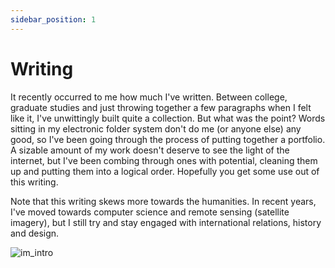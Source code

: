 ```yaml
---
sidebar_position: 1
---
```


# Writing

It recently occurred to me how much I've written. Between college, graduate studies and just throwing together a few paragraphs when I felt like it, I've unwittingly built quite a collection. But what was the point? Words sitting in my electronic folder system don't do me (or anyone else) any good, so I've been going through the process of putting together a portfolio. A sizable amount of my work doesn't deserve to see the light of the internet, but I've been combing through ones with potential, cleaning them up and putting them into a logical order. Hopefully you get some use out of this writing. 

Note that this writing skews more towards the humanities. In recent years, I've moved towards computer science and remote sensing (satellite imagery), but I still try and stay engaged with international relations, history and design. 

![im_intro](https://loz-webimages.s3.amazonaws.com/01_Portfolio/im_intro.JPG)
